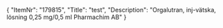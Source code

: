 {
  "ItemNr": "179815",
  "Title": "test",
  "Description": "Orgalutran, inj-vätska, lösning 0,25 mg/0,5 ml Pharmachim AB"
}